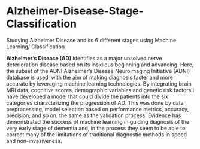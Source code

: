 # Alzheimer-Disease-Stage-Classification
Studying  Alzheimer Disease and its 6 different stages using Machine Learning/ Classification

**Alzheimer’s Disease (AD)** identifies as a major unsolved nerve deterioration disease based on its insidious beginning and advancing. Here, the subset of the ADNI Alzheimer’s Disease Neuroimaging Initiative (ADNI) database is used, with the aim of making diagnosis faster and more accurate by leveraging machine learning technologies. By integrating brain MRI data, cognitive scores, demographic variables and genetic risk factors I have developed a model that could divide the patients into the six categories characterizing the progression of AD. This was done by data preprocessing, model selection based on performance metrics, accuracy, precision, and so on, the same as the validation process. Evidence has demonstrated the success of machine learning in guiding diagnosis of the very early stage of dementia and, in the process they seem to be able to correct many of the limitations of traditional diagnostic methods in speed and non-invasiveness.  
